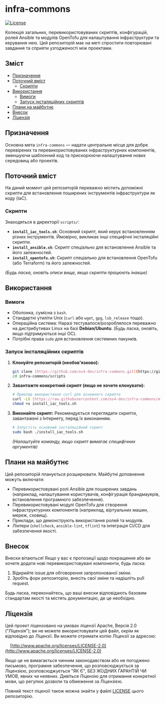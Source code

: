 # infra-commons

[![License](https://img.shields.io/badge/License-Apache%202.0-blue.svg)](http://www.apache.org/licenses/LICENSE-2.0)

Колекція загальних, перевикористовуваних скриптів, конфігурацій, ролей Ansible та модулів OpenTofu для налаштування інфраструктури та керування нею. Цей репозиторій має на меті спростити повторювані завдання та сприяти узгодженості між проектами.

## Зміст

- [Призначення](#призначення)
- [Поточний вміст](#поточний-вміст)
  - [Скрипти](#скрипти)
- [Використання](#використання)
  - [Вимоги](#вимоги)
  - [Запуск інсталяційних скриптів](#запуск-інсталяційних-скриптів)
- [Плани на майбутнє](#плани-на-майбутнє)
- [Внесок](#внесок)
- [Ліцензія](#ліцензія)

## Призначення

Основна мета `infra-commons` — надати центральне місце для добре перевірених та перевикористовуваних інфраструктурних компонентів, зменшуючи шаблонний код та прискорюючи налаштування нових середовищ або проектів.

## Поточний вміст

На даний момент цей репозиторій переважно містить допоміжні скрипти для встановлення поширених інструментів інфраструктури як коду (IaC).

### Скрипти

Знаходяться в директорії `scripts/`:

- **`install_iac_tools.sh`**: Основний скрипт, який керує встановленням різних інструментів. Ймовірно, викликає інші специфічні інсталяційні скрипти.
- **`install_ansible.sh`**: Скрипт спеціально для встановлення Ansible та його залежностей.
- **`install_opentofu.sh`**: Скрипт спеціально для встановлення OpenTofu (або Terraform) та його залежностей.

*(Будь ласка, оновіть описи вище, якщо скрипти працюють інакше)*

## Використання

### Вимоги

- Оболонка, сумісна з `bash`.
- Стандартні утиліти Unix (`curl` або `wget`, `gpg`, `lsb_release` тощо).
- Операційна система: Наразі тестувалося/розроблялося переважно на дистрибутивах Linux на базі **Debian/Ubuntu**. (Будь ласка, оновіть, якщо підтримуються інші ОС).
- Потрібні права `sudo` для встановлення системних пакунків.

### Запуск інсталяційних скриптів

1.  **Клонуйте репозиторій (необов'язково):**
    ```bash
    git clone [https://github.com/os4-dev/infra-commons.git](https://github.com/os4-dev/infra-commons.git)
    cd infra-commons/scripts
    ```

2.  **Завантажте конкретний скрипт (якщо не хочете клонувати):**
    ```bash
    # Приклад використання curl для основного скрипта
    curl -LO [https://raw.githubusercontent.com/os4-dev/infra-commons/main/scripts/install_iac_tools.sh](https://raw.githubusercontent.com/os4-dev/infra-commons/main/scripts/install_iac_tools.sh)
    chmod +x install_iac_tools.sh
    ```

3.  **Виконайте скрипт:**
    Рекомендується переглядати скрипти, завантажені з Інтернету, перед їх виконанням.
    ```bash
    # Запустіть основний інсталяційний скрипт
    sudo bash ./install_iac_tools.sh
    ```
    *(Налаштуйте команду, якщо скрипт вимагає специфічних аргументів)*

## Плани на майбутнє

Цей репозиторій планується розширювати. Майбутні доповнення можуть включати:

- Перевикористовувані ролі Ansible для поширених завдань (наприклад, налаштування користувачів, конфігурація брандмауерів, встановлення програмного забезпечення).
- Перевикористовувані модулі OpenTofu для створення інфраструктурних компонентів (наприклад, віртуальних машин, мереж, сховищ).
- Приклади, що демонструють використання ролей та модулів.
- Лінтери (`shellcheck`, `ansible-lint`, `tflint`) та інтеграція CI/CD для забезпечення якості.

## Внесок

Внески вітаються! Якщо у вас є пропозиції щодо покращення або ви хочете додати нові перевикористовувані компоненти, будь ласка:

1.  Відкрийте issue для обговорення запропонованої зміни.
2.  Зробіть форк репозиторію, внесіть свої зміни та надішліть pull request.

Будь ласка, переконайтесь, що ваші внески відповідають базовим стандартам якості та містять документацію, де це необхідно.

## Ліцензія

Цей проект ліцензовано на умовах ліцензії Apache, Версія 2.0 ("Ліцензія");
ви не можете використовувати цей файл, окрім як відповідно до Ліцензії.
Ви можете отримати копію Ліцензії за адресою:

&nbsp;&nbsp;&nbsp;&nbsp;[http://www.apache.org/licenses/LICENSE-2.0](http://www.apache.org/licenses/LICENSE-2.0)

Якщо це не вимагається чинним законодавством або не погоджено письмово, програмне забезпечення,
що розповсюджується за Ліцензією, розповсюджується "ЯК Є",
БЕЗ ЖОДНИХ ГАРАНТІЙ ЧИ УМОВ, явних чи неявних.
Дивіться Ліцензію для отримання конкретної мови, що регулює дозволи та
обмеження за Ліцензією.

Повний текст ліцензії також можна знайти у файлі [LICENSE](LICENSE) цього репозиторію.
